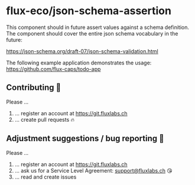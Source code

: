 # flux-eco/json-schema-assertion

This component should in future assert values against a schema definition. The component should cover the entire 
json schema vocabulary in the future:

https://json-schema.org/draft-07/json-schema-validation.html

The following example application demonstrates the usage:
https://github.com/flux-caps/todo-app

## Contributing :purple_heart:
Please ...
1. ... register an account at https://git.fluxlabs.ch
2. ... create pull requests :fire:

## Adjustment suggestions / bug reporting :feet:
Please ...
1. ... register an account at https://git.fluxlabs.ch
2. ... ask us for a Service Level Agreement: support@fluxlabs.ch :kissing_heart:
3. ... read and create issues